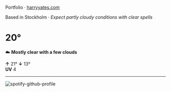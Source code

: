 Portfolio · [harryyates.com](https://harryyates.com)

<!-- WEATHER_START -->
Based in Stockholm · *Expect partly cloudy conditions with clear spells*

# 20°
☁️ **Mostly clear with a few clouds**

**↑** 21° **↓** 13°  
**UV** 4

---
<!-- WEATHER_END -->

<p align="left">
  <a>
    <img src="https://spotify-github-profile.kittinanx.com/api/view?uid=bigbello&cover_image=true&theme=natemoo-re&show_offline=true&background_color=121212&interchange=false&bar_color=53b14f&bar_color_cover=false" alt="spotify-github-profile">
  </a>
</p>